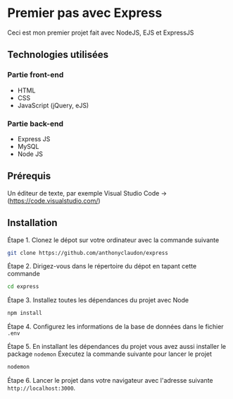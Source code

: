 # Premier pas avec Express

Ceci est mon premier projet fait avec NodeJS, EJS et ExpressJS

## Technologies utilisées

### Partie front-end
- HTML
- CSS
- JavaScript (jQuery, eJS)

### Partie back-end
- Express JS
- MySQL
- Node JS

## Prérequis

Un éditeur de texte, par exemple Visual Studio Code -> (https://code.visualstudio.com/)

## Installation

Étape 1.
Clonez le dépot sur votre ordinateur avec la commande suivante
```bash 
git clone https://github.com/anthonyclaudon/express
```

Étape 2.
Dirigez-vous dans le répertoire du dépot en tapant cette commande
```bash 
cd express
```

Étape 3.
Installez toutes les dépendances du projet avec Node
```bash
npm install
```

Étape 4.
Configurez les informations de la base de données dans le fichier `.env`


Étape 5.
En installant les dépendances du projet vous avez aussi installer le package `nodemon`
Éxecutez la commande suivante pour lancer le projet
```bash
nodemon
```

Étape 6.
Lancer le projet dans votre navigateur avec l'adresse suivante `http://localhost:3000`.

